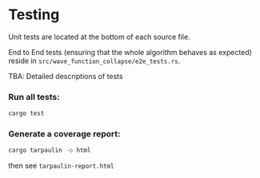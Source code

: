 # Testing

Unit tests are located at the bottom of each source file.

End to End tests (ensuring that the whole algorithm behaves as expected) reside in `src/wave_function_collapse/e2e_tests.rs`.

TBA: Detailed descriptions of tests

### Run all tests:

```bash
cargo test
```

### Generate a coverage report:

```bash
cargo tarpaulin -o html
```

then see `tarpaulin-report.html`
